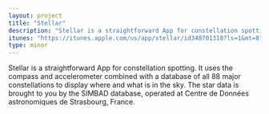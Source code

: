 ```yaml
---
layout: project
title: "Stellar"
description: "Stellar is a straightforward App for constellation spotting."
itunes: "https://itunes.apple.com/us/app/stellar/id348701318?ls=1&mt=8"
type: minor
---
```


Stellar is a straightforward App for constellation spotting. It uses the compass and accelerometer combined with a database of all 88 major constellations to display where and what is in the sky.
The star data is brought to you by the SIMBAD database, operated at Centre de Données astronomiques de Strasbourg, France.